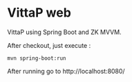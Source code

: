 VittaP web
==============

VittaP using Spring Boot and ZK MVVM.

After checkout, just execute :

```
mvn spring-boot:run
```

After running go to http://localhost:8080/ 
